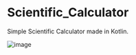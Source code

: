 # Scientific_Calculator
Simple Scientific Calculator made in Kotlin.

![image](https://github.com/Harris170/Scientific_Calculator/assets/104685376/b5740d93-2e95-4e8c-83a1-eb7cc30bfea5)
